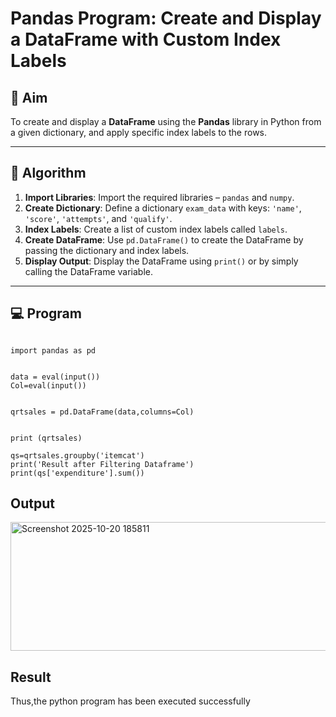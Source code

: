# Pandas Program: Create and Display a DataFrame with Custom Index Labels

## 🎯 Aim

To create and display a **DataFrame** using the **Pandas** library in Python from a given dictionary, and apply specific index labels to the rows.

---

## 🧠 Algorithm

1. **Import Libraries**: Import the required libraries – `pandas` and `numpy`.
2. **Create Dictionary**: Define a dictionary `exam_data` with keys: `'name'`, `'score'`, `'attempts'`, and `'qualify'`.
3. **Index Labels**: Create a list of custom index labels called `labels`.
4. **Create DataFrame**: Use `pd.DataFrame()` to create the DataFrame by passing the dictionary and index labels.
5. **Display Output**: Display the DataFrame using `print()` or by simply calling the DataFrame variable.

---

## 💻 Program
```

import pandas as pd


data = eval(input())
Col=eval(input())


qrtsales = pd.DataFrame(data,columns=Col)


print (qrtsales)

qs=qrtsales.groupby('itemcat')
print('Result after Filtering Dataframe') 
print(qs['expenditure'].sum())
```

## Output

<img width="1136" height="206" alt="Screenshot 2025-10-20 185811" src="https://github.com/user-attachments/assets/8d292885-1c9f-4682-9008-7f484b29a274" />


## Result
Thus,the python program has been executed successfully
